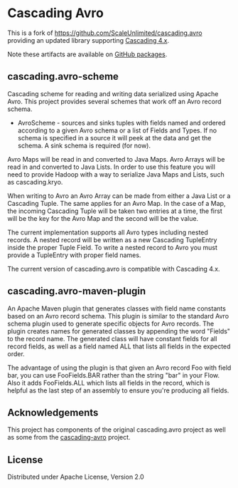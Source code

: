 # Cascading Avro

This is a fork of https://github.com/ScaleUnlimited/cascading.avro providing an updated library
supporting [Cascading 4.x](https://github.com/cwensel/cascading).

Note these artifacts are available on [GitHub packages](https://github.com/cwensel?tab=packages).

## cascading.avro-scheme

Cascading scheme for reading and writing data serialized using Apache Avro. This project provides several schemes that
work off an Avro record schema.

- AvroScheme - sources and sinks tuples with fields named and ordered according to a given Avro schema or a list of
  Fields and Types. If no schema is specified in a source it will peek at the data and get the schema. A sink schema is
  required (for now).

Avro Maps will be read in and converted to Java Maps. Avro Arrays will be read in and converted to Java Lists. In order
to use this feature you will need to provide Hadoop with a way to serialize Java Maps and Lists, such as cascading.kryo.

When writing to Avro an Avro Array can be made from either a Java List or a Cascading Tuple. The same applies for an
Avro Map. In the case of a Map, the incoming Cascading Tuple will be taken two entries at a time, the first will be the
key for the Avro Map and the second will be the value.

The current implementation supports all Avro types including nested records. A nested record will be written as a new
Cascading TupleEntry inside the proper Tuple Field. To write a nested record to Avro you must provide a TupleEntry with
proper field names.

The current version of cascading.avro is compatible with Cascading 4.x.

## cascading.avro-maven-plugin

An Apache Maven plugin that generates classes with field name constants based on an Avro record schema. This plugin
is similar to the standard Avro schema plugin used to generate specific objects for Avro records. The plugin creates
names for generated classes by appending the word "Fields" to the record name. The generated class will have constant fields
for all record fields, as well as a field named ALL that lists all fields in the expected order.

The advantage of using the plugin is that given an Avro record Foo with field bar, you can use FooFields.BAR rather than 
the string "bar" in your Flow. Also it adds FooFields.ALL which lists all fields in the record, which is helpful as the
last step of an assembly to ensure you're producing all fields.


## Acknowledgements
This project has components of the original cascading.avro project as well as some from the [cascading-avro](https://github.com/MaxPoint/cascading-avro) project. 

## License

Distributed under Apache License, Version 2.0
